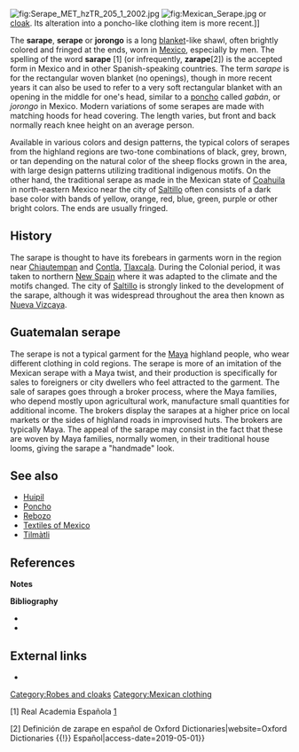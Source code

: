 ![](Serape_MET_hzTR_205_1_2002.jpg "fig:Serape_MET_hzTR_205_1_2002.jpg")
![](Mexican_Serape.jpg "fig:Mexican_Serape.jpg") or
[cloak](cloak "wikilink"). Its alteration into a poncho-like clothing
item is more recent.\]\]

The **sarape**, **serape** or **jorongo** is a long
[blanket](blanket "wikilink")-like shawl, often brightly colored and
fringed at the ends, worn in [Mexico](Mexico "wikilink"), especially by
men. The spelling of the word **sarape** [1] (or infrequently,
**zarape**[2]) is the accepted form in Mexico and in other
Spanish-speaking countries. The term *sarape* is for the rectangular
woven blanket (no openings), though in more recent years it can also be
used to refer to a very soft rectangular blanket with an opening in the
middle for one's head, similar to a [poncho](poncho "wikilink") called
*gabán*, or *jorongo* in Mexico. Modern variations of some serapes are
made with matching hoods for head covering. The length varies, but front
and back normally reach knee height on an average person.

Available in various colors and design patterns, the typical colors of
serapes from the highland regions are two-tone combinations of black,
grey, brown, or tan depending on the natural color of the sheep flocks
grown in the area, with large design patterns utilizing traditional
indigenous motifs. On the other hand, the traditional serape as made in
the Mexican state of [Coahuila](Coahuila "wikilink") in north-eastern
Mexico near the city of [Saltillo](Saltillo "wikilink") often consists
of a dark base color with bands of yellow, orange, red, blue, green,
purple or other bright colors. The ends are usually fringed.

## History

The sarape is thought to have its forebears in garments worn in the
region near [Chiautempan](Chiautempan "wikilink") and
[Contla](Contla "wikilink"), [Tlaxcala](Tlaxcala "wikilink"). During the
Colonial period, it was taken to northern [New
Spain](New_Spain "wikilink") where it was adapted to the climate and the
motifs changed. The city of [Saltillo](Saltillo "wikilink") is strongly
linked to the development of the sarape, although it was widespread
throughout the area then known as [Nueva
Vizcaya](Nueva_Vizcaya,_New_Spain "wikilink").

## Guatemalan serape

The serape is not a typical garment for the
[Maya](Maya_people "wikilink") highland people, who wear different
clothing in cold regions. The serape is more of an imitation of the
Mexican serape with a Maya twist, and their production is specifically
for sales to foreigners or city dwellers who feel attracted to the
garment. The sale of sarapes goes through a broker process, where the
Maya families, who depend mostly upon agricultural work, manufacture
small quantities for additional income. The brokers display the sarapes
at a higher price on local markets or the sides of highland roads in
improvised huts. The brokers are typically Maya. The appeal of the
sarape may consist in the fact that these are woven by Maya families,
normally women, in their traditional house looms, giving the sarape a
"handmade" look.

## See also

-   [Huipil](Huipil "wikilink")
-   [Poncho](Poncho "wikilink")
-   [Rebozo](Rebozo "wikilink")
-   [Textiles of Mexico](Textiles_of_Mexico "wikilink")
-   [Tilmàtli](Tilmàtli "wikilink")

## References

**Notes**

**Bibliography**

-

-

## External links

-

[Category:Robes and cloaks](Category:Robes_and_cloaks "wikilink")
[Category:Mexican clothing](Category:Mexican_clothing "wikilink")

[1] Real Academia Española [1](http://dle.rae.es/?id=XHqMthS)

[2] Definición de zarape en español de Oxford
Dictionaries\|website=Oxford Dictionaries {{!}}
Español\|access-date=2019-05-01}}